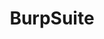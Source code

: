 ---
layout: tag-list
type: tag
title: BurpSuite
slug: BurpSuite
category: tag
sidebar: false
description: >
    Es un error de software que se produce cuando un programa no controla adecuadamente la cantidad de datos.
---